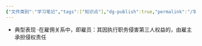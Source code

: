```yaml
---
{"文件类别":"学习笔记","tags":["知识点"],"dg-publish":true,"permalink":"/学习笔记studyup/知识点cheese/事务辅助人/","dgPassFrontmatter":true,"created":"2024-07-30T12:09:27.543+08:00","updated":"2024-09-11T12:19:47.550+08:00"}
---
```


- 典型表现
·在雇佣关系中，即雇员：其因执行职务侵害第三人权益的，由雇主承担侵权责任